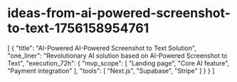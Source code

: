 # ideas-from-ai-powered-screenshot-to-text-1756158954761
[ { "title": "AI-Powered AI-Powered Screenshot to Text Solution", "one_liner": "Revolutionary AI solution based on AI-Powered Screenshot to Text", "execution_72h": { "mvp_scope": [ "Landing page", "Core AI feature", "Payment integration" ], "tools": [ "Next.js", "Supabase", "Stripe" ] } } ]
